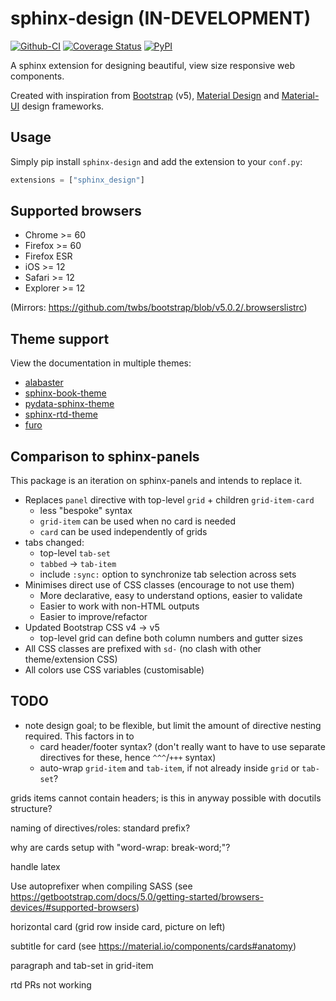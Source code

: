 # sphinx-design (IN-DEVELOPMENT)

[![Github-CI][github-ci]][github-link]
[![Coverage Status][codecov-badge]][codecov-link]
[![PyPI][pypi-badge]][pypi-link]

A sphinx extension for designing beautiful, view size responsive web components.

Created with inspiration from [Bootstrap](https://getbootstrap.com/) (v5), [Material Design](https://material.io) and [Material-UI](https://material-ui.com/) design frameworks.

## Usage

Simply pip install `sphinx-design` and add the extension to your `conf.py`:

```python
extensions = ["sphinx_design"]
```

## Supported browsers

- Chrome >= 60
- Firefox >= 60
- Firefox ESR
- iOS >= 12
- Safari >= 12
- Explorer >= 12

(Mirrors: <https://github.com/twbs/bootstrap/blob/v5.0.2/.browserslistrc>)

## Theme support

View the documentation in multiple themes:

- [alabaster](https://sphinx-design.readthedocs.io/en/alabaster-theme)
- [sphinx-book-theme](https://sphinx-design.readthedocs.io/en/sbt-theme)
- [pydata-sphinx-theme](https://sphinx-design.readthedocs.io/en/pydata-theme)
- [sphinx-rtd-theme](https://sphinx-design.readthedocs.io/en/rtd-theme)
- [furo](https://sphinx-design.readthedocs.io/en/furo-theme)

## Comparison to sphinx-panels

This package is an iteration on sphinx-panels and intends to replace it.

- Replaces `panel` directive with top-level `grid` + children `grid-item-card`
  - less "bespoke" syntax
  - `grid-item` can be used when no card is needed
  - `card` can be used independently of grids
- tabs changed:
  - top-level `tab-set`
  - `tabbed` -> `tab-item`
  - include `:sync:` option to synchronize tab selection across sets
- Minimises direct use of CSS classes (encourage to not use them)
  - More declarative, easy to understand options, easier to validate
  - Easier to work with non-HTML outputs
  - Easier to improve/refactor
- Updated Bootstrap CSS v4 -> v5
  - top-level grid can define both column numbers and gutter sizes
- All CSS classes are prefixed with `sd-` (no clash with other theme/extension CSS)
- All colors use CSS variables (customisable)

## TODO

- note design goal; to be flexible, but limit the amount of directive nesting required.
  This factors in to
  - card header/footer syntax? (don't really want to have to use separate directives for these, hence `^^^`/`+++` syntax)
  - auto-wrap `grid-item` and `tab-item`, if not already inside `grid` or `tab-set`?

grids items cannot contain headers; is this in anyway possible with docutils structure?

naming of directives/roles: standard prefix?

why are cards setup with "word-wrap: break-word;"?

handle latex

Use autoprefixer when compiling SASS (see <https://getbootstrap.com/docs/5.0/getting-started/browsers-devices/#supported-browsers>)

horizontal card (grid row inside card, picture on left)

subtitle for card (see <https://material.io/components/cards#anatomy>)

paragraph and tab-set in grid-item

rtd PRs not working

[github-ci]: https://github.com/executablebooks/sphinx-design/workflows/continuous-integration/badge.svg?branch=main
[github-link]: https://github.com/executablebooks/sphinx-design
[codecov-badge]: https://codecov.io/gh/executablebooks/sphinx-design/branch/main/graph/badge.svg
[codecov-link]: https://codecov.io/gh/executablebooks/sphinx-design
[pypi-badge]: https://img.shields.io/pypi/v/sphinx-design.svg
[pypi-link]: https://pypi.org/project/sphinx-design
